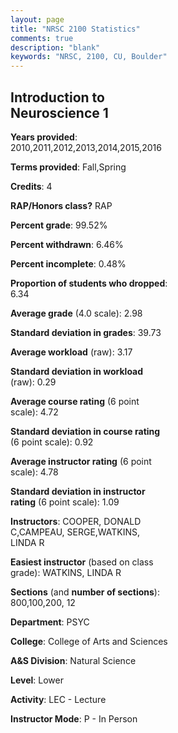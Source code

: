 ```yaml
---
layout: page
title: "NRSC 2100 Statistics"
comments: true
description: "blank"
keywords: "NRSC, 2100, CU, Boulder"
--- 
```

<head>
<script src="https://ajax.googleapis.com/ajax/libs/jquery/2.1.3/jquery.min.js"></script>
<script src="https://dl.dropboxusercontent.com/s/pc42nxpaw1ea4o9/highcharts.js?dl=0"></script>
<!-- <script src="../assets/js/highcharts.js"></script> -->
<style type="text/css">@font-face {
	font-family: "Bebas Neue";
	src: url(https://www.filehosting.org/file/details/544349/BebasNeue%20Regular.otf) format("opentype");
	}
	h1.Bebas { 
		font-family: "Bebas Neue", Verdana, Tahoma;
	}
</style>
</head>
<body>
	<div id="container" style="float: right; width: 45%; height: 88%; margin-left: 2.5%; margin-right: 2.5%;"></div>
	<script language="JavaScript">
		$(document).ready(function() {
		var chart = {type: 'column'};
		var title = {text: 'Grade Distribution'};
		var xAxis = {categories: ['A','B','C','D','F'],crosshair: true};
		var yAxis = {min: 0,title: {text: 'Percentage'}};
		var tooltip = {headerFormat: '<center><b><span style="font-size:20px">{point.key}</span></b></center>',
		               pointFormat: '<td style="padding:0"><b>{point.y:.1f}%</b></td>',
		               footerFormat: '</table>',shared: true,useHTML: true};
		var plotOptions = {column: {pointPadding: 0.0,borderWidth: 0}};  
		var credits = {enabled: false};var series= [{name: 'Percent',data: [41.26,36.05,13.89,5.47,3.34,]}];
		var json = {};
		json.chart = chart;
		json.title = title;
		json.tooltip = tooltip;
		json.xAxis = xAxis;
		json.yAxis = yAxis;  
		json.series = series;
		json.plotOptions = plotOptions;  
		json.credits = credits;
		$('#container').highcharts(json);
	});
	</script>
</body>
			   
## Introduction to Neuroscience 1

**Years provided**: 2010,2011,2012,2013,2014,2015,2016

**Terms provided**: Fall,Spring

**Credits**: 4

**RAP/Honors class?** RAP

**Percent grade**: 99.52%

**Percent withdrawn**: 6.46%

**Percent incomplete**: 0.48%

**Proportion of students who dropped**: 6.34

**Average grade** (4.0 scale): 2.98

**Standard deviation in grades**: 39.73

**Average workload** (raw): 3.17

**Standard deviation in workload** (raw): 0.29

**Average course rating** (6 point scale): 4.72

**Standard deviation in course rating** (6 point scale): 0.92

**Average instructor rating** (6 point scale): 4.78

**Standard deviation in instructor rating** (6 point scale): 1.09

**Instructors**: COOPER, DONALD C,CAMPEAU, SERGE,WATKINS, LINDA R

**Easiest instructor** (based on class grade): WATKINS, LINDA R

**Sections** (and **number of sections**): 800,100,200, 12

**Department**: PSYC

**College**: College of Arts and Sciences

**A&S Division**: Natural Science

**Level**: Lower

**Activity**: LEC - Lecture

**Instructor Mode**: P  - In Person
